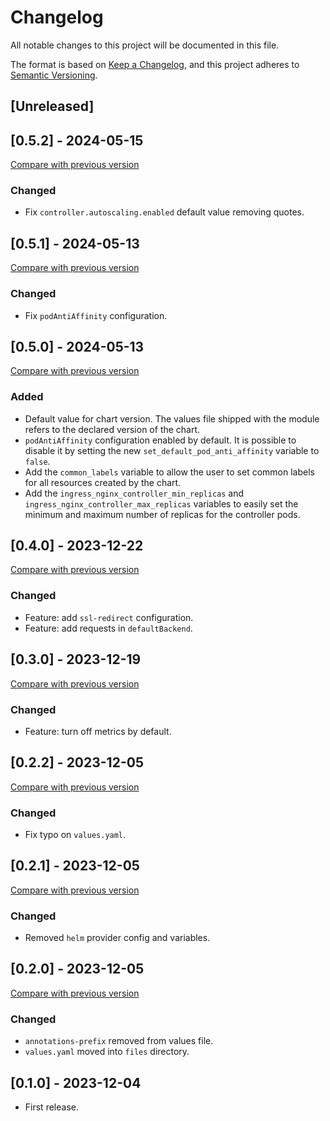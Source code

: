 # Changelog

All notable changes to this project will be documented in this file.

The format is based on [Keep a Changelog](https://keepachangelog.com/en/1.1.0/),
and this project adheres
to [Semantic Versioning](https://semver.org/spec/v2.0.0.html).

## [Unreleased]

## [0.5.2] - 2024-05-15

[Compare with previous version](https://github.com/sparkfabrik/terraform-helm-ingress-nginx/compare/0.5.1...0.5.2)

### Changed

- Fix `controller.autoscaling.enabled` default value removing quotes.

## [0.5.1] - 2024-05-13

[Compare with previous version](https://github.com/sparkfabrik/terraform-helm-ingress-nginx/compare/0.5.0...0.5.1)

### Changed

- Fix `podAntiAffinity` configuration.

## [0.5.0] - 2024-05-13

[Compare with previous version](https://github.com/sparkfabrik/terraform-helm-ingress-nginx/compare/0.4.0...0.5.0)

### Added

- Default value for chart version. The values file shipped with the module refers to the declared version of the chart.
- `podAntiAffinity` configuration enabled by default. It is possible to disable it by setting the new `set_default_pod_anti_affinity` variable to `false`.
- Add the `common_labels` variable to allow the user to set common labels for all resources created by the chart.
- Add the `ingress_nginx_controller_min_replicas` and `ingress_nginx_controller_max_replicas` variables to easily set the minimum and maximum number of replicas for the controller pods.

## [0.4.0] - 2023-12-22

[Compare with previous version](https://github.com/sparkfabrik/terraform-helm-ingress-nginx/compare/0.3.0...0.4.0)

### Changed

- Feature: add `ssl-redirect` configuration.
- Feature: add requests in `defaultBackend`.

## [0.3.0] - 2023-12-19

[Compare with previous version](https://github.com/sparkfabrik/terraform-helm-ingress-nginx/compare/0.2.2...0.3.0)

### Changed

- Feature: turn off metrics by default.

## [0.2.2] - 2023-12-05

[Compare with previous version](https://github.com/sparkfabrik/terraform-helm-ingress-nginx/compare/0.2.1...0.2.2)

### Changed

- Fix typo on `values.yaml`.

## [0.2.1] - 2023-12-05

[Compare with previous version](https://github.com/sparkfabrik/terraform-helm-ingress-nginx/compare/0.2.0...0.2.1)

### Changed

- Removed `helm` provider config and variables.

## [0.2.0] - 2023-12-05

[Compare with previous version](https://github.com/sparkfabrik/terraform-helm-ingress-nginx/compare/0.1.0...0.2.0)

### Changed

- `annotations-prefix` removed from values file.
- `values.yaml` moved into `files` directory.

## [0.1.0] - 2023-12-04

- First release.
